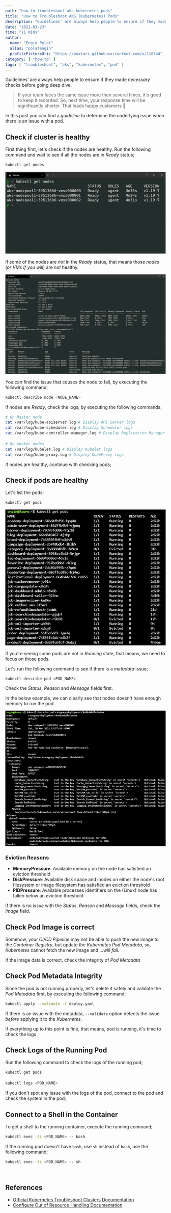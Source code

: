 ```yaml
---
path: "how-to-troubleshoot-aks-kubernetes-pods"
title: "How to Troubleshoot AKS (Kubernetes) Pods"
description: "Guidelines' are always help people to ensure if they made necessary checks before going deep dive.<br />If your team faces the same issue more than several times, it's good to keep it recorded. So, next time, your response time will be significantly shorter. That leads happy customers 🥳<br />In this post you can find a guideline to determine the underlying issue when there is an issue with a pod."
date: "2021-03-23"
time: "11 mins"
author:
  name: "Engin Polat"
  alias: "polatengin"
  profilePictureUri: "https://avatars.githubusercontent.com/u/118744"
category: [ "how-to" ]
tags: [ "troubleshoot", "aks", "kubernetes", "pod" ]
---
```

Guidelines' are always help people to ensure if they made _necessary_ checks before going deep dive.

> If your team faces the same issue more than several times, it's good to keep it recorded. So, next time, your response time will be significantly shorter. That leads happy customers 🥳

In this post you can find a _guideline_ to determine the underlying issue when there is an issue with a pod.

## Check if cluster is healthy

First thing first, let's check if the nodes are healthy. Run the following command and wait to see if all the nodes are in _Ready_ status;

```bash
kubectl get nodes
```

![Terminal kubectl get nodes command screenshot](../_static/assets/2021/03/troubleshoot-aks-0.png)

If some of the nodes are _not_ in the _Ready_ status, that means those _nodes_ (_or VMs if you will_) are _not_ healthy.

![Terminal kubectl describe node command screenshot](../_static/assets/2021/03/troubleshoot-aks-1.png)

You can find the issue that causes the node to fail, by executing the following command;

```bash
kubectl describe node <NODE_NAME>
```

If nodes are _Ready_, check the logs, by executing the following commands;

```bash
# On Master node
cat /var/log/kube-apiserver.log # Display API Server logs
cat /var/log/kube-scheduler.log # Display Scheduler logs
cat /var/log/kube-controller-manager.log # Display Replication Manager logs

# On Worker nodes
cat /var/log/kubelet.log # Display Kubelet logs
cat /var/log/kube-proxy.log # Display KubeProxy logs
```

If nodes are healthy, continue with checking pods;

## Check if pods are healthy

Let's list the pods;

```bash
kubectl get pods
```

![Terminal kubectl get pods command screenshot](../_static/assets/2021/03/troubleshoot-aks-2.png)

If you're seeing some pods are not in _Running_ state, that means, we need to focus on those pods.

Let's run the following command to see if there is a _metadata_ issue;

```bash
kubectl describe pod <POD_NAME>
```

Check the _Status_, _Reason_ and _Message_ fields first.

In the below example, we can clearly see that nodes doesn't have enough memory to run the pod.

![Terminal kubectl describe pod command screenshot](../_static/assets/2021/03/troubleshoot-aks-3.png)

### Eviction Reasons

- **MemoryPressure**: Available memory on the node has satisfied an eviction threshold
- **DiskPressure**: Available disk space and inodes on either the node's root filesystem or image filesystem has satisfied an eviction threshold
- **PIDPressure**: Available processes identifiers on the (Linux) node has fallen below an eviction threshold

If there is no _issue_ with the _Status_, _Reason_ and _Message_ fields, check the _Image_ field.

## Check Pod Image is correct

Somehow, your _CI/CD Pipeline_ may not be able to push the new image to the _Container Registry_, but update the _Kubernetes Pod Metadata_, so, _Kubernetes_ cannot fetch the new image and ..._will fail_.

If the image data is correct, check the integrity of _Pod Metadata_

## Check Pod Metadata Integrity

Since the pod is not running properly, let's delete it safely and validate the _Pod Metadata_ first, by executing the following command;

```bash
kubectl apply --validate -f deploy.yaml
```

If there is an issue with the metadata, `--validate` option detects the issue _before_ applying it to the _Kubernetes_.

If everything up to this point is fine, that means, pod is running, it's time to check the logs

## Check Logs of the Running Pod

Run the following command to check the logs of the running pod;

```bash
kubectl get pods

kubectl logs <POD_NAME>
```

If you don't spot any issue with the logs of the pod, connect to the pod and check the system in the pod;

## Connect to a Shell in the Container

To get a shell to the running container, execute the running command;

```bash
kubectl exec -ti <POD_NAME> -- bash
```

If the running pod doesn't have `bash`, use `sh` instead of `bash`, use the following command;

```bash
kubectl exec -ti <POD_NAME> -- sh
```

<br />

## References

- [Official Kubernetes Troubleshoot Clusters Documentation](https://kubernetes.io/docs/tasks/debug-application-cluster/debug-cluster/)
- [Configure Out of Resource Handling Documentation](https://kubernetes.io/docs/tasks/administer-cluster/out-of-resource/)
